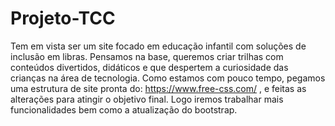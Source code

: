 # Projeto-TCC
Tem em vista ser um site focado em educação infantil com soluções de inclusão em libras. Pensamos na base, queremos criar trilhas com conteúdos divertidos, didáticos e que despertem a curiosidade das crianças na área de tecnologia.
Como estamos com pouco tempo, pegamos uma estrutura de site pronta do: https://www.free-css.com/ , e feitas as alterações para atingir o objetivo final.
Logo iremos trabalhar mais funcionalidades bem como a atualização do bootstrap.
